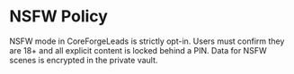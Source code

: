# NSFW Policy

NSFW mode in CoreForgeLeads is strictly opt-in. Users must confirm they are 18+ and all explicit content is locked behind a PIN. Data for NSFW scenes is encrypted in the private vault.
